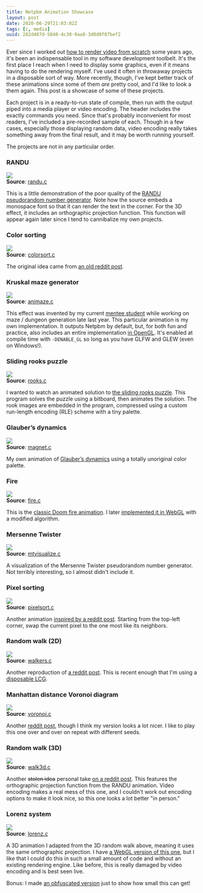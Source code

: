 ```yaml
---
title: Netpbm Animation Showcase
layout: post
date: 2020-06-29T21:03:02Z
tags: [c, media]
uuid: 282d487d-5840-4c30-9aa8-3d0d0f07bef2
---
```


Ever since I worked out [how to render video from scratch][mm] some
years ago, it's been an indispensable tool in my software development
toolbelt. It's the first place I reach when I need to display some
graphics, even if it means having to do the rendering myself. I've used
it often in throwaway projects in a disposable sort of way. More
recently, though, I've kept better track of these animations since some
of them *are* pretty cool, and I'd like to look a them again. This post
is a showcase of some of these projects.

Each project is in a ready-to-run state of compile, then run with the
output piped into a media player or video encoding. The header includes
the exactly commands you need. Since that's probably inconvenient for
most readers, I've included a pre-recorded sample of each. Though in a
few cases, especially those displaying random data, video encoding
really takes something away from the final result, and it may be worth
running yourself.

The projects are not in any particular order.

### RANDU

[![][randu-i]][randu-v]  
**Source**:  [randu.c][randu-s]

This is a little demonstration of the poor quality of the [RANDU
pseudorandom number generator][randu]. Note how the source embeds a
monospace font so that it can render the text in the corner. For the 3D
effect, it includes an orthographic projection function. This function
will appear again later since I tend to cannibalize my own projects.

### Color sorting

[![][colorsort-i]][colorsort-v]  
**Source**:  [colorsort.c][colorsort-s]

The original idea came from [an old reddit post][colorsort].

### Kruskal maze generator

[![][animaze-i]][animaze-v]  
**Source**:  [animaze.c][animaze-s]

This effect was invented by my current [mentee student][animaze] while
working on maze / dungeon generation late last year. This particular
animation is my own implementation. It outputs Netpbm by default, but,
for both fun and practice, also includes an entire implementation [in
OpenGL][opengl]. It's enabled at compile time with `-DENABLE_GL` so long
as you have GLFW and GLEW (even on Windows!).

### Sliding rooks puzzle

[![][rooks-i]][rooks-v]  
**Source**:  [rooks.c][rooks-s]

I wanted to watch an animated solution to [the sliding rooks
puzzle][rooks]. This program solves the puzzle using a bitboard, then
animates the solution. The rook images are embedded in the program,
compressed using a custom run-length encoding (RLE) scheme with a tiny
palette.

### Glauber’s dynamics

[![][magnet-i]][magnet-v]  
**Source**:  [magnet.c][magnet-s]

My own animation of [Glauber’s dynamics][magnet] using a totally
unoriginal color palette.

### Fire

[![][fire-i]][fire-v]  
**Source**:  [fire.c][fire-s]

This is the [classic Doom fire animation][fire]. I later [implemented it
in WebGL][fire-webgl] with a modified algorithm.

### Mersenne Twister

[![][mt-i]][mt-v]  
**Source**:  [mtvisualize.c][mt-s]

A visualization of the Mersenne Twister pseudorandom number generator.
Not terribly interesting, so I almost didn't include it.

### Pixel sorting

[![][pixelsort-i]][pixelsort-v]  
**Source**:  [pixelsort.c][pixelsort-s]

Another animation [inspired by a reddit post][pixelsort]. Starting from
the top-left corner, swap the current pixel to the one most like its
neighbors.

### Random walk (2D)

[![][walkers-i]][walkers-v]  
**Source**:  [walkers.c][walkers-s]

Another reproduction of [a reddit post][walkers]. This is recent enough
that I'm using a [disposable LCG][lcg].

### Manhattan distance Voronoi diagram

[![][voronoi-i]][voronoi-v]  
**Source**:  [voronoi.c][voronoi-s]

Another [reddit post][voronoi], though I think my version looks a lot
nicer. I like to play this one over and over on repeat with different
seeds.

### Random walk (3D)

[![][walk3d-i]][walk3d-v]  
**Source**:  [walk3d.c][walk3d-s]

Another ~~stolen idea~~ personal take [on a reddit post][walk3d]. This
features the orthographic projection function from the RANDU animation.
Video encoding makes a real mess of this one, and I couldn't work out
encoding options to make it look nice, so this one looks a lot better
"in person."

### Lorenz system

[![][lorenz-i]][lorenz-v]  
**Source**:  [lorenz.c][lorenz-s]

A 3D animation I adapted from the 3D random walk above, meaning it uses
the same orthographic projection. I have [a WebGL version of this
one][lorenz-webgl], but I like that I could do this in such a small
amount of code and without an existing rendering engine. Like before,
this is really damaged by video encoding and is best seen live.

Bonus: I made [an obfuscated version][lorenz-obf] just to show how
small this can get!


[animaze-i]: /img/showcase/animaze.jpg
[animaze-s]: https://github.com/skeeto/scratch/blob/master/animaze/animaze.c
[animaze-v]: https://nullprogram.com/video/?v=kruskal
[animaze]: /blog/2016/09/02/
[colorsort-i]: /img/showcase/colorsort.jpg
[colorsort-s]: https://github.com/skeeto/scratch/blob/master/animation/colorsort.c
[colorsort-v]: https://nullprogram.com/video/?v=colors-odd-even
[colorsort]: https://old.reddit.com/r/woahdude/comments/73oz1x/from_chaos_to_order/
[fire-i]: /img/showcase/fire.jpg
[fire-s]: https://github.com/skeeto/scratch/blob/master/animation/fire.c
[fire-v]: https://nullprogram.com/video/?v=fire
[fire-webgl]: /blog/2020/04/30/
[fire]: https://fabiensanglard.net/doom_fire_psx/
[lcg]: /blog/2019/11/19/
[lorenz-i]: /img/showcase/lorenz.jpg
[lorenz-obf]: https://gist.github.com/skeeto/45d825c01b00c10452634933d03e766d
[lorenz-s]: https://github.com/skeeto/scratch/blob/master/animation/lorenz.c
[lorenz-v]: https://nullprogram.com/video/?v=lorenz
[lorenz-webgl]: /blog/2018/02/15/
[magnet-i]: /img/showcase/magnet.jpg
[magnet-s]: https://github.com/skeeto/scratch/blob/master/animation/magnet.c
[magnet-v]: https://nullprogram.com/video/?v=magnet
[magnet]: http://bit-player.org/2019/glaubers-dynamics
[mm]: /blog/2017/11/03/
[mt-i]: /img/showcase/mt.jpg
[mt-s]: https://github.com/skeeto/scratch/blob/master/animation/mtvisualize.c
[mt-v]: https://nullprogram.com/video/?v=mt19937-shuffle
[opengl]: /blog/2015/06/06/
[pixelsort-i]: /img/showcase/pixelsort.jpg
[pixelsort-s]: https://github.com/skeeto/scratch/blob/master/animation/pixelsort.c
[pixelsort-v]: https://nullprogram.com/video/?v=pixelsort
[pixelsort]: https://old.reddit.com/r/generative/comments/9o1plu/generative_pixel_sorting_variant/
[randu-i]: /img/showcase/randu.jpg
[randu-s]: https://github.com/skeeto/scratch/blob/master/animation/randu.c
[randu-v]: https://nullprogram.com/video/?v=randu
[randu]: https://en.wikipedia.org/wiki/RANDU
[rooks-i]: /img/showcase/rooks.jpg
[rooks-s]: https://github.com/skeeto/scratch/blob/master/animation/rooks.c
[rooks-v]: https://nullprogram.com/video/?v=rooks
[rooks]: https://possiblywrong.wordpress.com/2020/05/20/sliding-rooks-and-queens/
[voronoi-i]: /img/showcase/voronoi.jpg
[voronoi-s]: https://github.com/skeeto/scratch/blob/master/animation/voronoi.c
[voronoi-v]: https://nullprogram.com/video/?v=voronoi
[voronoi]: https://old.reddit.com/r/proceduralgeneration/comments/fuy6tk/voronoi_with_manhattan_distance_in_c/
[walk3d-i]: /img/showcase/walk3d.jpg
[walk3d-s]: https://github.com/skeeto/scratch/blob/master/animation/walk3d.c
[walk3d-v]: https://nullprogram.com/video/?v=walk3d
[walk3d]: https://old.reddit.com/r/proceduralgeneration/comments/geka1q/random_walking_in_3d/
[walkers-i]: /img/showcase/walkers.jpg
[walkers-s]: https://github.com/skeeto/scratch/blob/master/animation/walkers.c
[walkers-v]: https://nullprogram.com/video/?v=walk2d
[walkers]: https://old.reddit.com/r/proceduralgeneration/comments/g49qwk/random_walkers_abstract_art/

